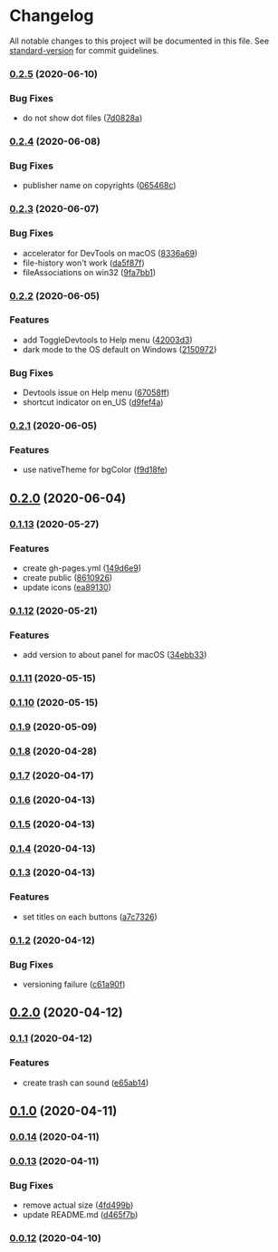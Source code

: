 # Changelog

All notable changes to this project will be documented in this file. See [standard-version](https://github.com/conventional-changelog/standard-version) for commit guidelines.

### [0.2.5](https://github.com/sprout2000/leafview/compare/v0.2.4...v0.2.5) (2020-06-10)


### Bug Fixes

* do not show dot files ([7d0828a](https://github.com/sprout2000/leafview/commit/7d0828ad908318b9dec6f1c4fe6bb994c4cda0fa))

### [0.2.4](https://github.com/sprout2000/leafview/compare/v0.2.3...v0.2.4) (2020-06-08)


### Bug Fixes

* publisher name on copyrights ([065468c](https://github.com/sprout2000/leafview/commit/065468c03f59a69476075ac9d20191e7baf21d2f))

### [0.2.3](https://github.com/sprout2000/leafview/compare/v0.2.2...v0.2.3) (2020-06-07)


### Bug Fixes

* accelerator for DevTools on macOS ([8336a69](https://github.com/sprout2000/leafview/commit/8336a69e1ea6af9a6a433dc6544a6fb0e2d22afc))
* file-history won't work ([da5f87f](https://github.com/sprout2000/leafview/commit/da5f87f7372339717aee52dc94984c2619275c77))
* fileAssociations on win32 ([9fa7bb1](https://github.com/sprout2000/leafview/commit/9fa7bb1710d3ada0846f43c75d23f747a9149dd1))

### [0.2.2](https://github.com/sprout2000/leafview/compare/v0.2.1...v0.2.2) (2020-06-05)


### Features

* add ToggleDevtools to Help menu ([42003d3](https://github.com/sprout2000/leafview/commit/42003d39b432fc53983135ba5a6365269f6985ba))
* dark mode to the OS default on Windows ([2150972](https://github.com/sprout2000/leafview/commit/2150972abfd7f96f0b72c6b7fb0caff7d559d9ec))


### Bug Fixes

* Devtools issue on Help menu ([67058ff](https://github.com/sprout2000/leafview/commit/67058ff4d433eb3cabdc96a43b6cb54295ea6b32))
* shortcut indicator on en_US ([d9fef4a](https://github.com/sprout2000/leafview/commit/d9fef4aecdcabe99a91cd1ba200355d55004b816))

### [0.2.1](https://github.com/sprout2000/lessview/compare/v0.2.0...v0.2.1) (2020-06-05)


### Features

* use nativeTheme for bgColor ([f9d18fe](https://github.com/sprout2000/lessview/commit/f9d18fe2bf6622aafea70fe7dc0b957ddb667f24))

## [0.2.0](https://github.com/sprout2000/lessview/compare/v0.1.13...v0.2.0) (2020-06-04)

### [0.1.13](https://github.com/sprout2000/lessview/compare/v0.1.12...v0.1.13) (2020-05-27)


### Features

* create gh-pages.yml ([149d6e9](https://github.com/sprout2000/lessview/commit/149d6e9fdf78a5c0fff9172bb69acb0ce7660344))
* create public ([8610926](https://github.com/sprout2000/lessview/commit/8610926103e7d7e6a83276178fde14c049db2f97))
* update icons ([ea89130](https://github.com/sprout2000/lessview/commit/ea891302d542da2ae07192bc043f4ff07e0362e3))

### [0.1.12](https://github.com/sprout2000/lessview/compare/v0.1.11...v0.1.12) (2020-05-21)


### Features

* add version to about panel for macOS ([34ebb33](https://github.com/sprout2000/lessview/commit/34ebb33b32201ab28395de18ce3ee78e44572510))

### [0.1.11](https://github.com/sprout2000/lessview/compare/v0.1.10...v0.1.11) (2020-05-15)

### [0.1.10](https://github.com/sprout2000/lessview/compare/v0.1.9...v0.1.10) (2020-05-15)

### [0.1.9](https://github.com/sprout2000/lessview/compare/v0.1.8...v0.1.9) (2020-05-09)

### [0.1.8](https://github.com/sprout2000/lessview/compare/v0.1.7...v0.1.8) (2020-04-28)

### [0.1.7](https://github.com/sprout2000/lessview/compare/v0.1.6...v0.1.7) (2020-04-17)

### [0.1.6](https://github.com/sprout2000/lessview/compare/v0.1.5...v0.1.6) (2020-04-13)

### [0.1.5](https://github.com/sprout2000/lessview/compare/v0.1.4...v0.1.5) (2020-04-13)

### [0.1.4](https://github.com/sprout2000/lessview/compare/v0.1.3...v0.1.4) (2020-04-13)

### [0.1.3](https://github.com/sprout2000/lessview/compare/v0.1.2...v0.1.3) (2020-04-13)


### Features

* set titles on each buttons ([a7c7326](https://github.com/sprout2000/lessview/commit/a7c7326a6ce4f210576e5c527b59d42d34711b12))

### [0.1.2](https://github.com/sprout2000/lessview/compare/v0.1.1...v0.1.2) (2020-04-12)


### Bug Fixes

* versioning failure ([c61a90f](https://github.com/sprout2000/lessview/commit/c61a90f86f8516db448b65f3cb9a4c581b26817e))

## [0.2.0](https://github.com/sprout2000/lessview/compare/v0.1.1...v0.2.0) (2020-04-12)

### [0.1.1](https://github.com/sprout2000/lessview/compare/v0.1.0...v0.1.1) (2020-04-12)


### Features

* create trash can sound ([e65ab14](https://github.com/sprout2000/lessview/commit/e65ab14874cc4248314ce16639247ddc57f27856))

## [0.1.0](https://github.com/sprout2000/lessview/compare/v0.0.14...v0.1.0) (2020-04-11)

### [0.0.14](https://github.com/sprout2000/lessview/compare/v0.0.13...v0.0.14) (2020-04-11)

### [0.0.13](https://github.com/sprout2000/lessview/compare/v0.0.12...v0.0.13) (2020-04-11)


### Bug Fixes

* remove actual size ([4fd499b](https://github.com/sprout2000/lessview/commit/4fd499b73b689797f53002c39b3ceaf2ebc725fe))
* update README.md ([d465f7b](https://github.com/sprout2000/lessview/commit/d465f7b2ad9428ac0f72e669a1dca0e1be390d60))

### [0.0.12](https://github.com/sprout2000/lessview/compare/v0.0.11...v0.0.12) (2020-04-10)
